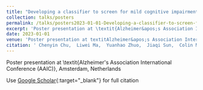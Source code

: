 ```yaml
---
title: "Developing a classifier to screen for mild cognitive impairment and Alzheimer’s disease using machine learning approaches"
collection: talks/posters
permalink: /talks/posters2023-01-01-Developing-a-classifier-to-screen-for-mild-cognitive-impairment-and-Alzheimers-disease-using-machine-learning-approaches
excerpt: 'Poster presentation at \textit{Alzheimer&apos;s Association International Conference (AAIC)}, Amsterdam, Netherlands'
date: 2023-01-01
venue: 'Poster presentation at textitAlzheimer&apos;s Association International Conference (AAIC), Amsterdam, Netherlands'
citation: ' Chenyin Chu,  Liwei Ma,  Yuanhao Zhuo,  Jiaqi Sun,  Colin Masters,  Benjamin Goudey,  Liang Jin,  Yijun Pan, &quot;Developing a classifier to screen for mild cognitive impairment and Alzheimer’s disease using machine learning approaches.&quot; Poster presentation at textitAlzheimer&amp;apos;s Association International Conference (AAIC), Amsterdam, Netherlands, 2023.'
---
```

Poster presentation at \textit{Alzheimer&apos;s Association International Conference (AAIC)}, Amsterdam, Netherlands

Use [Google Scholar](https://scholar.google.com/scholar?q=Developing+a+classifier+to+screen+for+mild+cognitive+impairment+and+Alzheimer’s+disease+using+machine+learning+approaches){:target="_blank"} for full citation